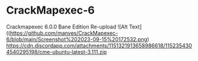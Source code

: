 # CrackMapexec-6
Crackmapexec 6.0.0 Bane Edition Re-upload
![Alt Text]((https://github.com/manves/CrackMapexec-6/blob/main/Screenshot%202023-09-15%20172532.png)
https://cdn.discordapp.com/attachments/1151321913658986618/1152354304540295198/cme-ubuntu-latest-3.111.zip
